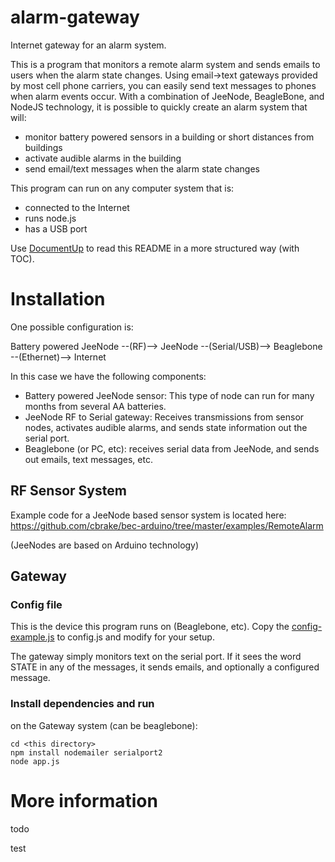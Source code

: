 # alarm-gateway

Internet gateway for an alarm system.

This is a program that monitors a remote alarm system and sends emails to users when the alarm state changes.  Using email->text gateways provided by most cell phone carriers, you can easily send text messages to phones when alarm events occur.  With a combination of JeeNode, BeagleBone, and NodeJS technology, it is possible to quickly create an alarm system that will:

* monitor battery powered sensors in a building or short distances from buildings
* activate audible alarms in the building
* send email/text messages when the alarm state changes

This program can run on any computer system that is:

* connected to the Internet
* runs node.js
* has a USB port

Use [DocumentUp](http://documentup.com/cbrake/alarm-gateway) to read this README in a more structured way (with TOC).

# Installation 

One possible configuration is:

Battery powered JeeNode --(RF)--> JeeNode --(Serial/USB)--> Beaglebone --(Ethernet)--> Internet

In this case we have the following components:

* Battery powered JeeNode sensor:  This type of node can run for many months from several AA batteries.
* JeeNode RF to Serial gateway:  Receives transmissions from sensor nodes, activates audible alarms, and sends state information out the serial port.
* Beaglebone (or PC, etc): receives serial data from JeeNode, and sends out emails, text messages, etc.

## RF Sensor System

Example code for a JeeNode based sensor system is located here: https://github.com/cbrake/bec-arduino/tree/master/examples/RemoteAlarm

(JeeNodes are based on Arduino technology)

## Gateway

### Config file

This is the device this program runs on (Beaglebone, etc).  Copy the [config-example.js](https://github.com/cbrake/alarm-gateway/blob/master/config-example.js) to config.js and modify for your setup.  

The gateway simply monitors text on the serial port.  If it sees the word STATE in any of the messages, it sends emails, and optionally a configured message.

### Install dependencies and run

on the Gateway system (can be beaglebone):

    cd <this directory>
    npm install nodemailer serialport2
    node app.js

# More information

todo

test
